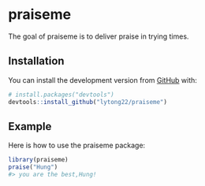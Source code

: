 
<!-- README.md is generated from README.Rmd. Please edit that file -->
praiseme
========

<!-- badges: start -->
<!-- badges: end -->
The goal of praiseme is to deliver praise in trying times.

Installation
------------

You can install the development version from [GitHub](https://github.com/) with:

``` r
# install.packages("devtools")
devtools::install_github("lytong22/praiseme")
```

Example
-------

Here is how to use the praiseme package:

``` r
library(praiseme)
praise("Hung")
#> you are the best,Hung!
```
